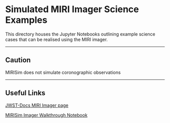 # Simulated MIRI Imager Science Examples


This directory houses the Jupyter Notebooks outlining example science cases that can be realised using the MIRI imager.

----
## Caution

MIRISim does not simulate coronographic observations

----
## Useful Links

[JWST-Docs MIRI Imager page](https://jwst-docs.stsci.edu/display/JTI/MIRI+Imaging)

[MIRISim Imager Walkthrough Notebook](http://miri.ster.kuleuven.be/pub/Public/MIRISim_Public/MIRISim_IMA_walkthrough.ipynb)
